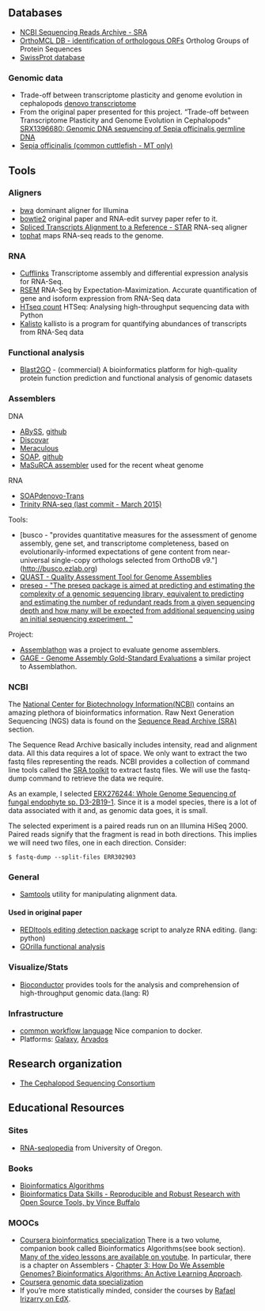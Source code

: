 ## Databases

* [NCBI Sequencing Reads Archive - SRA](https://www.ncbi.nlm.nih.gov/sra)
* [OrthoMCL DB - identification of orthologous ORFs](http://orthomcl.org/orthomcl/) Ortholog Groups of Protein Sequences
* [SwissProt database](http://www.uniprot.org/)

### Genomic data

* Trade-off between transcriptome plasticity and genome evolution in cephalopods [denovo transcriptome](http://www.tau.ac.il/~elieis/squid/)
* From the original paper presented for this project. “Trade-off between Transcriptome Plasticity and Genome Evolution in Cephalopods” [SRX1396680: Genomic DNA sequencing of Sepia officinalis germline DNA](https://www.ncbi.nlm.nih.gov/sra/SRX1396680[accn])
* [Sepia officinalis \(common cuttlefish - MT only\)](https://www.ncbi.nlm.nih.gov/genome/7879)

## Tools

### Aligners

* [bwa](http://bio-bwa.sourceforge.net/) dominant aligner for Illumina
* [bowtie2](http://bowtie-bio.sourceforge.net/bowtie2/index.shtml) original paper and RNA-edit survey paper refer to it.
* [Spliced Transcripts Alignment to a Reference - STAR](https://github.com/alexdobin/STAR) RNA-seq aligner
* [tophat](http://ccb.jhu.edu/software/tophat/index.shtml) maps RNA-seq reads to the genome.

### RNA

* [Cufflinks](http://cole-trapnell-lab.github.io/cufflinks/) Transcriptome assembly and differential expression analysis for RNA-Seq.
* [RSEM](https://deweylab.github.io/RSEM/) RNA-Seq by Expectation-Maximization. Accurate quantification of gene and isoform expression from RNA-Seq data
* [HTseq count](http://htseq.readthedocs.io/en/release_0.9.1/) HTSeq: Analysing high-throughput sequencing data with Python
* [Kalisto](https://pachterlab.github.io/kallisto/about) kallisto is a program for quantifying abundances of transcripts from RNA-Seq data

### Functional analysis

* [Blast2GO](https://en.wikipedia.org/wiki/Blast2GO) - \(commercial\) A bioinformatics platform for high-quality protein function prediction and functional analysis of genomic datasets

### Assemblers

DNA

* [ABySS](http://www.bcgsc.ca/platform/bioinfo/software/abyss), [github](https://github.com/bcgsc/abyss)
* [Discovar](https://software.broadinstitute.org/software/discovar/blog/)
* [Meraculous](https://jgi.doe.gov/data-and-tools/meraculous/)
* [SOAP](http://soap.genomics.org.cn/soapdenovo.html), [github](https://github.com/aquaskyline/SOAPdenovo2)
* [MaSuRCA assembler](http://www.genome.umd.edu/masurca.html) used for the recent wheat genome

RNA

* [SOAPdenovo-Trans ](https://github.com/aquaskyline/SOAPdenovo-Trans)
* [Trinity RNA-seq \(last commit - March 2015\)](https://github.com/trinityrnaseq/trinityrnaseq/wiki)

Tools:
* [busco - "provides quantitative measures for the assessment of genome assembly, gene set, and transcriptome completeness, based on evolutionarily-informed expectations of gene content from near-universal single-copy orthologs selected from OrthoDB v9."] (http://busco.ezlab.org)
* [QUAST - Quality Assessment Tool for Genome Assemblies](http://quast.sourceforge.net/)
* [preseq - "The preseq package is aimed at predicting and estimating the complexity of a genomic sequencing library, equivalent to predicting and estimating the number of redundant reads from a given sequencing depth and how many will be expected from additional sequencing using an initial sequencing experiment. "](http://smithlabresearch.org/software/preseq/)


Project:

* [Assemblathon](http://assemblathon.org/) was a project to evaluate genome assemblers.
* [GAGE - Genome Assembly Gold-Standard Evaluations](http://gage.cbcb.umd.edu/) a similar project to Assemblathon.

### NCBI

The [National Center for Biotechnology Information\(NCBI\)](https://www.ncbi.nlm.nih.gov/) contains an amazing plethora of bioinformatics information.  Raw Next Generation Sequencing \(NGS\) data is found on the [Sequence Read Archive \(SRA\)](https://www.ncbi.nlm.nih.gov/sra) section.

The Sequence Read Archive basically includes intensity, read and alignment data. All this data requires a lot of space. We only want to extract the two fastq files representing the reads. NCBI provides a collection of command line tools called the [SRA toolkit](https://trace.ncbi.nlm.nih.gov/Traces/sra/sra.cgi?view=software) to extract fastq files. We will use the fastq-dump command to retrieve the data we require.

As an example, I selected [ERX276244: Whole Genome Sequencing of fungal endophyte sp. D3-2B19-1](http://www.ncbi.nlm.nih.gov/sra/ERX276244). Since it is a model species, there is a lot of data associated with it and, as genomic data goes, it is small.

The selected experiment is a paired reads run on an Illumina HiSeq 2000. Paired reads signify that the fragment is read in both directions. This implies we will need two files, one in each direction. Consider:

`$ fastq-dump --split-files ERR302903`

### General

* [Samtools](https://github.com/samtools/samtools) utility for manipulating alignment data.

#### Used in original paper

* [REDItools editing detection package](https://sourceforge.net/projects/reditools) script to analyze RNA editing. \(lang: python\)
* [GOrilla functional analysis](http://cbl-gorilla.cs.technion.ac.il/)

### Visualize/Stats

* [Bioconductor](https://www.bioconductor.org/) provides tools for the analysis and comprehension of high-throughput genomic data.\(lang: R\)

### Infrastructure

* [common workflow language](http://www.commonwl.org/v1.0/) Nice companion to docker.
* Platforms: [Galaxy](https://usegalaxy.org/), [Arvados](https://arvados.org/)

## Research organization

* [The Cephalopod Sequencing Consortium](https://www.cephseq.org)

## Educational Resources

### Sites

* [RNA-seqlopedia](https://rnaseq.uoregon.edu/) from University of Oregon.

### Books

* [Bioinformatics Algorithms](http://bioinformaticsalgorithms.com)
* [Bioinformatics Data Skills - Reproducible and Robust Research with Open Source Tools, by Vince Buffalo](http://vincebuffalo.org/book/)

### MOOCs

* [Coursera bioinformatics specialization](https://www.coursera.org/specializations/bioinformatics) There is a two volume, companion book called Bioinformatics Algorithms\(see book section\). [Many of the video lessons are available on youtube](https://www.youtube.com/channel/UCKSUVRs2N2FdDNvQoRWKhoQ). In particular, there is a chapter on Assemblers - [Chapter 3: How Do We Assemble Genomes? Bioinformatics Algorithms: An Active Learning Approach](https://www.youtube.com/watch?v=vjB6nhOu3BY&list=PLQ-85lQlPqFNGdaeGpV8dPEeSm3AChb6L).
* [Coursera genomic data specialization](https://www.coursera.org/specializations/genomic-data-science)
* If you’re more statistically minded, consider the courses by [Rafael Irizarry on EdX](https://www.edx.org/bio/rafael-irizarry).



